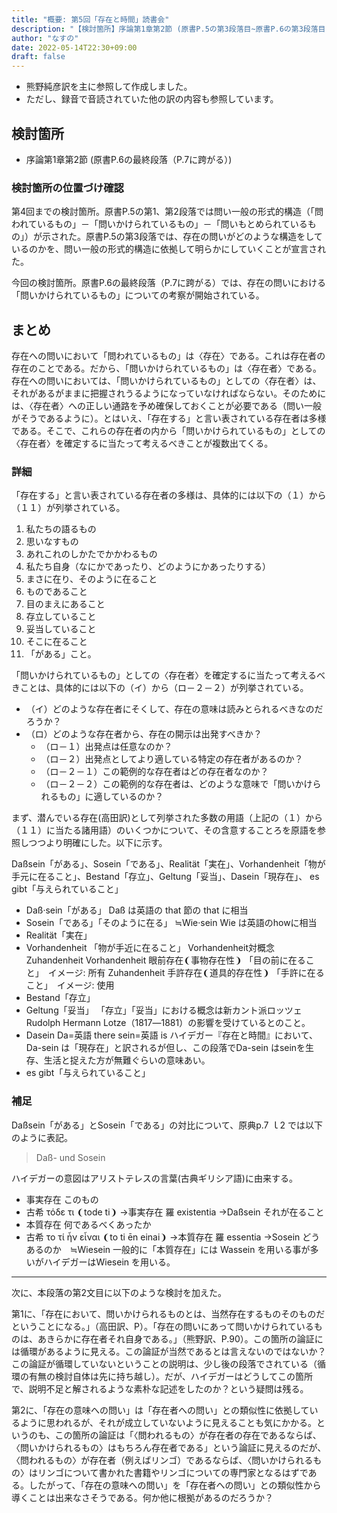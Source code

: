 ```yaml
---
title: "概要: 第5回「存在と時間」読書会"
description: "【検討箇所】序論第1章第2節 (原書P.5の第3段落目~原書P.6の第3段落目)"
author: "なすの"
date: 2022-05-14T22:30+09:00
draft: false
---
```


* 熊野純彦訳を主に参照して作成しました。
* ただし、録音で音読されていた他の訳の内容も参照しています。

検討箇所
----
* 序論第1章第2節 (原書P.6の最終段落（P.7に跨がる）)

### 検討箇所の位置づけ確認
第4回までの検討箇所。原書P.5の第1、第2段落では問い一般の形式的構造（「問われているもの」－「問いかけられているもの」－「問いもとめられているもの」）が示された。原書P.5の第3段落では、存在の問いがどのような構造をしているのかを、問い一般の形式的構造に依拠して明らかにしていくことが宣言された。

今回の検討箇所。原書P.6の最終段落（P.7に跨がる）では、存在の問いにおける「問いかけられているもの」についての考察が開始されている。


まとめ
----

存在への問いにおいて「問われているもの」は〈存在〉である。これは存在者の存在のことである。だから、「問いかけられているもの」は〈存在者〉である。存在への問いにおいては、「問いかけられているもの」としての〈存在者〉は、それがあるがままに把握されうるようになっていなければならない。そのためには、〈存在者〉への正しい通路を予め確保しておくことが必要である（問い一般がそうであるように）。とはいえ、「存在する」と言い表されている存在者は多様である。そこで、これらの存在者の内から「問いかけられているもの」としての〈存在者〉を確定するに当たって考えるべきことが複数出てくる。

### 詳細

「存在する」と言い表されている存在者の多様は、具体的には以下の（１）から（１１）が列挙されている。

1. 私たちの語るもの
2. 思いなすもの
3. あれこれのしかたでかかわるもの
4. 私たち自身（なにかであったり、どのようにかあったりする）
5. まさに在り、そのように在ること
6. ものであること
7. 目のまえにあること
8. 存立していること
9. 妥当していること
10. そこに在ること
11. 「がある」こと。

「問いかけられているもの」としての〈存在者〉を確定するに当たって考えるべきことは、具体的には以下の（イ）から（ロ－２－２）が列挙されている。

* （イ）どのような存在者にそくして、存在の意味は読みとられるべきなのだろうか？
* （ロ）どのような存在者から、存在の開示は出発すべきか？
  * （ロ－１）出発点は任意なのか？
  * （ロ－２）出発点としてより適している特定の存在者があるのか？
  * （ロ－２－１）この範例的な存在者はどの存在者なのか？
  * （ロ－２－２）この範例的な存在者は、どのような意味で「問いかけられるもの」に適しているのか？ 

まず、潜んでいる存在(高田訳)として列挙された多数の用語（上記の（１）から（１１）に当たる諸用語）のいくつかについて、その含意することろを原語を参照しつつより明確にした。以下に示す。

Daßsein「がある」、Sosein「である」、Realität「実在」、Vorhandenheit「物が手元に在ること」、Bestand「存立」、Geltung「妥当」、Dasein「現存在」、
es gibt「与えられていること」

* Daß·sein「がある」
    Daß は英語の that 節の that に相当
* Sosein「である」「そのように在る」
    ≒Wie·sein
    Wie は英語のhowに相当
* Realität「実在」
* Vorhandenheit 「物が手近に在ること」
    Vorhandenheit対概念 Zuhandenheit
    Vorhandenheit 眼前存在❨事物存在性❩
    「目の前に在ること」　イメージ: 所有
    Zuhandenheit 手許存在❨道具的存在性❩
    「手許に在ること」　イメージ: 使用
* Bestand「存立」
* Geltung「妥当」
    「存立」「妥当」における概念は新カント派ロッツェRudolph Hermann Lotze（1817―1881）の影響を受けているとのこと。
* Dasein 
    Da=英語 there
    sein=英語 is
    ハイデガー『存在と時間』において、Da-sein は「現存在」と訳されるが但し、この段落でDa-sein はseinを生存、生活と捉えた方が無難ぐらいの意味あい。
* es gibt「与えられていること」

### 補足
Daßsein「がある」とSosein「である」の対比について、原典p.7 ｌ2 では以下のように表記。
> Daß- und Sosein

ハイデガーの意図はアリストテレスの言葉(古典ギリシア語)に由来する。

* 事実存在  このもの
* 古希 τόδε τι  ❨tode ti❩
    →事実存在  羅 existentia
    →Daßsein それが在ること
* 本質存在 何であるべくあったか 
* 古希 το τί ἦν εἶναι ❨to ti ēn einai❩
    →本質存在  羅 essentia
    →Sosein どうあるのか　≒Wiesein
    一般的に「本質存在」には Wassein を用いる事が多いがハイデガーはWiesein  を用いる。

---

次に、本段落の第2文目に以下のような検討を加えた。

第1に、「存在において、問いかけられるものとは、当然存在するものそのものだということになる。」（高田訳、P）。「存在の問いにあって問いかけられているものは、あきらかに存在者それ自身である。」（熊野訳、P.90）。この箇所の論証には循環があるように見える。この論証が当然であるとは言えないのではないか？この論証が循環していないということの説明は、少し後の段落でされている（循環の有無の検討自体は先に持ち越し）。だが、ハイデガーはどうしてこの箇所で、説明不足と解されるような素朴な記述をしたのか？という疑問は残る。

第2に、「存在の意味への問い」は「存在者への問い」との類似性に依拠しているように思われるが、それが成立していないように見えることも気にかかる。というのも、この箇所の論証は「〈問われるもの〉が存在者の存在であるならば、〈問いかけられるもの〉はもちろん存在者である」という論証に見えるのだが、〈問われるもの〉が存在者（例えばリンゴ）であるならば、〈問いかけられるもの〉はリンゴについて書かれた書籍やリンゴについての専門家となるはずである。したがって、「存在の意味への問い」を「存在者への問い」との類似性から導くことは出来なさそうである。何か他に根拠があるのだろうか？